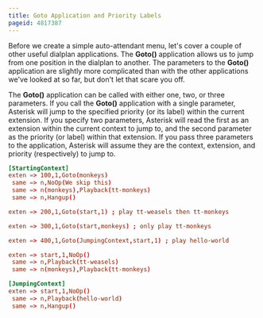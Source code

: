 ```yaml
---
title: Goto Application and Priority Labels
pageid: 4817387
---
```


Before we create a simple auto-attendant menu, let's cover a couple of other useful dialplan applications. The **Goto()** application allows us to jump from one position in the dialplan to another. The parameters to the **Goto()** application are slightly more complicated than with the other applications we've looked at so far, but don't let that scare you off.


The **Goto()** application can be called with either one, two, or three parameters. If you call the **Goto()** application with a single parameter, Asterisk will jump to the specified priority (or its label) within the current extension. If you specify two parameters, Asterisk will read the first as an extension within the current context to jump to, and the second parameter as the priority (or label) within that extension. If you pass three parameters to the application, Asterisk will assume they are the context, extension, and priority (respectively) to jump to.

```conf title=" " linenums="1"
[StartingContext]
exten => 100,1,Goto(monkeys)
 same => n,NoOp(We skip this)
 same => n(monkeys),Playback(tt-monkeys)
 same => n,Hangup()

exten => 200,1,Goto(start,1) ; play tt-weasels then tt-monkeys

exten => 300,1,Goto(start,monkeys) ; only play tt-monkeys

exten => 400,1,Goto(JumpingContext,start,1) ; play hello-world

exten => start,1,NoOp()
 same => n,Playback(tt-weasels)
 same => n(monkeys),Playback(tt-monkeys)

[JumpingContext]
exten => start,1,NoOp()
 same => n,Playback(hello-world)
 same => n,Hangup()

```

